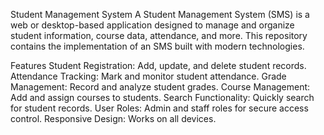 Student Management System
A Student Management System (SMS) is a web or desktop-based application designed to manage and organize student information, course data, attendance, and more. This repository contains the implementation of an SMS built with modern technologies.



Features
Student Registration: Add, update, and delete student records.
Attendance Tracking: Mark and monitor student attendance.
Grade Management: Record and analyze student grades.
Course Management: Add and assign courses to students.
Search Functionality: Quickly search for student records.
User Roles: Admin and staff roles for secure access control.
Responsive Design: Works on all devices.
